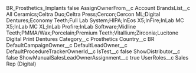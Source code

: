 <?xml version="1.0" encoding="UTF-8"?>
<CustomMetadata xmlns="http://soap.sforce.com/2006/04/metadata" xmlns:xsi="http://www.w3.org/2001/XMLSchema-instance" xmlns:xsd="http://www.w3.org/2001/XMLSchema">
    <label>BR_Prosthetics_Implants</label>
    <protected>false</protected>
    <values>
        <field>AssignOwnerFrom__c</field>
        <value xsi:type="xsd:string">Account</value>
    </values>
    <values>
        <field>BrandsList__c</field>
        <value xsi:type="xsd:string">All Ceramics;Celtra Duo;Celtra Press;Cercon;Cercon ML;Digital Dentures;Economy Teeth;Full Lab System;HIPA;InEos X5;InFire;InLab MC X5;InLab MC XL;InLab Profire;InLab Software;Midline Teeth;PMMA/Wax;Porcelain;Premium Teeth;Vitallium;Zirconia;Lucitone Digital Print Dentures</value>
    </values>
    <values>
        <field>Category__c</field>
        <value xsi:type="xsd:string">Prosthetics</value>
    </values>
    <values>
        <field>Country__c</field>
        <value xsi:type="xsd:string">BR</value>
    </values>
    <values>
        <field>DefaultCampaignOwner__c</field>
        <value xsi:nil="true"/>
    </values>
    <values>
        <field>DefaultLeadOwner__c</field>
        <value xsi:nil="true"/>
    </values>
    <values>
        <field>DefaultProcedureTrackerOwnerId__c</field>
        <value xsi:nil="true"/>
    </values>
    <values>
        <field>IsTest__c</field>
        <value xsi:type="xsd:boolean">false</value>
    </values>
    <values>
        <field>ShowDistributor__c</field>
        <value xsi:type="xsd:boolean">false</value>
    </values>
    <values>
        <field>ShowManualSalesLeadOwnerAssignment__c</field>
        <value xsi:type="xsd:boolean">true</value>
    </values>
    <values>
        <field>UserRoles__c</field>
        <value xsi:type="xsd:string">Sales Rep (Digital)</value>
    </values>
</CustomMetadata>
